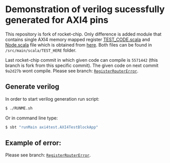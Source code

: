 Demonstration of verilog sucessfully generated for AXI4 pins
=====================
This repository is fork of rocket-chip. Only difference is added module that contains single AXI4 memory mapped register [TEST_CODE.scala](src/main/scala/TEST_HERE/TEST_CODE.scala) and [Node.scala](src/main/scala/TEST_HERE/Node.scala) file which is obtained from [here](https://github.com/ucb-bar/rocket-dsp-utils/blob/master/src/main/scala/freechips/rocketchip/amba/axi4/Node.scala). Both files can be found in `/src/main/scala/TEST_HERE` folder.

Last rocket-chip commit in which given code can compile is `5571442` (this branch is fork from this specific commit). The given code on next commit `9a2d27b` wont compile. Please see branch: [`RegisterRouterError`](https://github.com/milovanovic/rocket-chip/tree/RegisterRouterError).

## Generate verilog

In order to start verilog generation run script:
```bash
$ ./RUNME.sh
```
Or in command line type:
```bash
$ sbt "runMain axi4test.AXI4TestBlockApp"
```

## Example of error:
Please see branch: [`RegisterRouterError`](https://github.com/milovanovic/rocket-chip/tree/RegisterRouterError).

